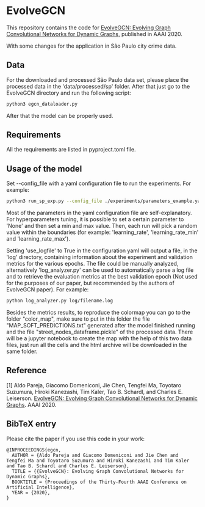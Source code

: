 EvolveGCN
=====

This repository contains the code for [EvolveGCN: Evolving Graph Convolutional Networks for Dynamic Graphs](https://arxiv.org/abs/1902.10191), published in AAAI 2020.

With some changes for the application in São Paulo city crime data.

## Data
 
For the downloaded and processed São Paulo data set, please place the processed data in the 'data/processed/sp' folder. After that just go to the EvolveGCN directory and run the following script:

```sh
python3 egcn_dataloader.py
```
After that the model can be properly used.

## Requirements
  All the requirements are listed in pyproject.toml file.

## Usage of the model

Set --config_file with a yaml configuration file to run the experiments. For example:

```sh
python3 run_sp_exp.py --config_file ./experiments/parameters_example.yaml
```

Most of the parameters in the yaml configuration file are self-explanatory. For hyperparameters tuning, it is possible to set a certain parameter to 'None' and then set a min and max value. Then, each run will pick a random value within the boundaries (for example: 'learning_rate', 'learning_rate_min' and 'learning_rate_max').

Setting 'use_logfile' to True in the configuration yaml will output a file, in the 'log' directory, containing information about the experiment and validation metrics for the various epochs. The file could be manually analyzed, alternatively 'log_analyzer.py' can be used to automatically parse a log file and to retrieve the evaluation metrics at the best validation epoch (Not used for the purposes of our paper, but recommended by the authors of EvolveGCN paper). For example:
```sh
python log_analyzer.py log/filename.log
```

Besides the metrics results, to reproduce the colormap you can go to the folder "color_map", make sure to put in this folder the file "MAP_SOFT_PREDICTIONS.txt" generated after the model finished running and the file "street_nodes_dataframe.pickle" of the processed data. There will be a jupyter notebook to create the map with the help of this two data files, just run all the cells and the html archive will be downloaded in the same folder.

## Reference

[1] Aldo Pareja, Giacomo Domeniconi, Jie Chen, Tengfei Ma, Toyotaro Suzumura, Hiroki Kanezashi, Tim Kaler, Tao B. Schardl, and Charles E. Leiserson. [EvolveGCN: Evolving Graph Convolutional Networks for Dynamic Graphs](https://arxiv.org/abs/1902.10191). AAAI 2020.

## BibTeX entry

Please cite the paper if you use this code in your work:

```
@INPROCEEDINGS{egcn,
  AUTHOR = {Aldo Pareja and Giacomo Domeniconi and Jie Chen and Tengfei Ma and Toyotaro Suzumura and Hiroki Kanezashi and Tim Kaler and Tao B. Schardl and Charles E. Leiserson},
  TITLE = {{EvolveGCN}: Evolving Graph Convolutional Networks for Dynamic Graphs},
  BOOKTITLE = {Proceedings of the Thirty-Fourth AAAI Conference on Artificial Intelligence},
  YEAR = {2020},
}
```
